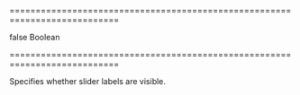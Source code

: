 ===========================================================================
<!--default-->false<!--/default-->
<!--type-->Boolean<!--/type-->
===========================================================================

<!--shortDescription-->
Specifies whether slider labels are visible.
<!--/shortDescription-->

<!--fullDescription-->

<!--/fullDescription-->